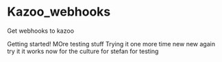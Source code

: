 # Kazoo_webhooks
Get webhooks to kazoo

Getting started!
MOre testing stuff
Trying it one more time
new new
again try it
it works
now for the culture
for stefan
for testing
